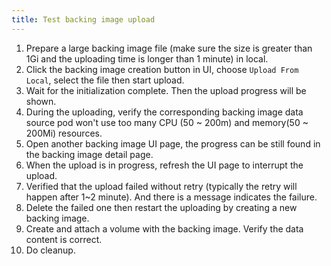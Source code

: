 ```yaml
---
title: Test backing image upload
---
```


1. Prepare a large backing image file (make sure the size is greater than 1Gi and the uploading time is longer than 1 minute) in local.
2. Click the backing image creation button in UI, choose `Upload From Local`, select the file then start upload.
3. Wait for the initialization complete. Then the upload progress will be shown.
4. During the uploading, verify the corresponding backing image data source pod won't use too many CPU (50 ~ 200m) and memory(50 ~ 200Mi) resources.
5. Open another backing image UI page, the progress can be still found in the backing image detail page.
6. When the upload is in progress, refresh the UI page to interrupt the upload.
7. Verified that the upload failed without retry (typically the retry will happen after 1~2 minute). And there is a message indicates the failure.
8. Delete the failed one then restart the uploading by creating a new backing image.
9. Create and attach a volume with the backing image. Verify the data content is correct.
10. Do cleanup.

